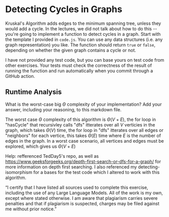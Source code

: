 # Detecting Cycles in Graphs

Kruskal's Algorithm adds edges to the minimum spanning tree, unless they would
add a cycle. In the lectures, we did not talk about how to do this -- you're
going to implement a function to detect cycles in a graph. Start with the
template I provided in `code.js`. You can use any data structures (i.e. any
graph representation) you like. The function should return `true` or `false`,
depending on whether the given graph contains a cycle or not.

I have not provided any test code, but you can base yours on test code from
other exercises. Your tests must check the correctness of the result of running
the function and run automatically when you commit through a GitHub action.

## Runtime Analysis

What is the worst-case big $\Theta$ complexity of your implementation? Add your
answer, including your reasoning, to this markdown file.

The worst case $\Theta$ complexity of this algorithm is $\Theta(V + E)$, the for loop in "hasCycle" that recursivley calls "dfs" itterates over all $V$ verticies in the graph, which takes $\Theta(V)$ time, the for loop in "dfs" itterates over all edges or "neighbors" for each vertice, this takes $\Theta(E)$ time where $E$ is the number of edges in the graph. In a worst case scenario, all vertices and edges must be explored, which gives us $\Theta(V + E)$

Help: refferenced TedDay5's repo, as well as https://www.geeksforgeeks.org/depth-first-search-or-dfs-for-a-graph/ for more information on depth first searching. I also referenced my detecting-isomorphism for a bases for the test code which I altered to work with this algorithm.

“I certify that I have listed all sources used to complete this exercise, including the use of any Large Language Models. All of the work is my own, except where stated otherwise. I am aware that plagiarism carries severe penalties and that if plagiarism is suspected, charges may be filed against me without prior notice.”
